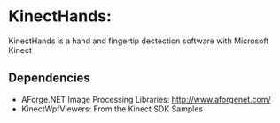 # KinectHands: 

KinectHands is a hand and fingertip dectection software with Microsoft Kinect

## Dependencies
-   AForge.NET Image Processing Libraries: http://www.aforgenet.com/   
-   KinectWpfViewers: From the Kinect SDK Samples   

